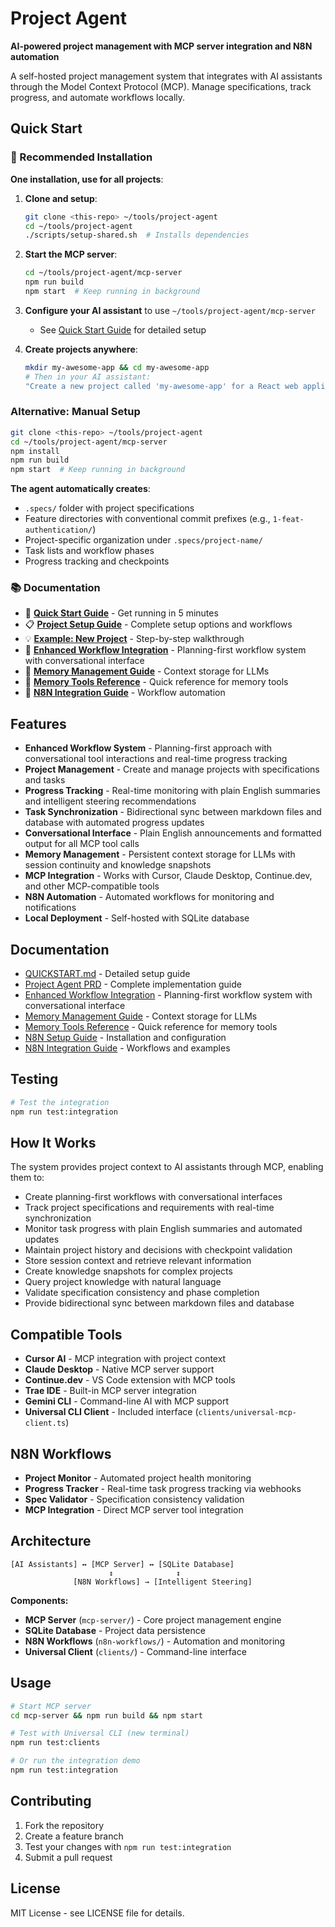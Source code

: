 # Project Agent

**AI-powered project management with MCP server integration and N8N automation**

A self-hosted project management system that integrates with AI assistants through the Model Context Protocol (MCP). Manage specifications, track progress, and automate workflows locally.  

## Quick Start

### 🚀 Recommended Installation

**One installation, use for all projects**:

1. **Clone and setup**:
   ```bash
   git clone <this-repo> ~/tools/project-agent
   cd ~/tools/project-agent
   ./scripts/setup-shared.sh  # Installs dependencies
   ```

2. **Start the MCP server**:
   ```bash
   cd ~/tools/project-agent/mcp-server
   npm run build
   npm start  # Keep running in background
   ```

3. **Configure your AI assistant** to use `~/tools/project-agent/mcp-server`
   - See [Quick Start Guide](docs/QUICKSTART.md) for detailed setup

4. **Create projects anywhere**:
   ```bash
   mkdir my-awesome-app && cd my-awesome-app
   # Then in your AI assistant:
   "Create a new project called 'my-awesome-app' for a React web application"
   ```

### Alternative: Manual Setup

```bash
git clone <this-repo> ~/tools/project-agent
cd ~/tools/project-agent/mcp-server
npm install
npm run build
npm start  # Keep running in background
```

**The agent automatically creates**:
   - `.specs/` folder with project specifications
   - Feature directories with conventional commit prefixes (e.g., `1-feat-authentication/`)
   - Project-specific organization under `.specs/project-name/`
   - Task lists and workflow phases
   - Progress tracking and checkpoints

### 📚 Documentation

- 🚀 [**Quick Start Guide**](docs/QUICKSTART.md) - Get running in 5 minutes
- 📋 [**Project Setup Guide**](docs/PROJECT_SETUP_GUIDE.md) - Complete setup options and workflows
- 💡 [**Example: New Project**](docs/EXAMPLE_NEW_PROJECT.md) - Step-by-step walkthrough
- 🔄 [**Enhanced Workflow Integration**](docs/ENHANCED_WORKFLOW_INTEGRATION.md) - Planning-first workflow system with conversational interface
- 🧠 [**Memory Management Guide**](docs/MEMORY_MANAGEMENT_GUIDE.md) - Context storage for LLMs
- 📝 [**Memory Tools Reference**](docs/MEMORY_TOOLS_REFERENCE.md) - Quick reference for memory tools
- 🔗 [**N8N Integration Guide**](docs/N8N_INTEGRATION_GUIDE.md) - Workflow automation

## Features

- **Enhanced Workflow System** - Planning-first approach with conversational tool interactions and real-time progress tracking
- **Project Management** - Create and manage projects with specifications and tasks
- **Progress Tracking** - Real-time monitoring with plain English summaries and intelligent steering recommendations
- **Task Synchronization** - Bidirectional sync between markdown files and database with automated progress updates
- **Conversational Interface** - Plain English announcements and formatted output for all MCP tool calls
- **Memory Management** - Persistent context storage for LLMs with session continuity and knowledge snapshots
- **MCP Integration** - Works with Cursor, Claude Desktop, Continue.dev, and other MCP-compatible tools
- **N8N Automation** - Automated workflows for monitoring and notifications
- **Local Deployment** - Self-hosted with SQLite database

## Documentation

- [QUICKSTART.md](docs/QUICKSTART.md) - Detailed setup guide
- [Project Agent PRD](docs/PROJECT_AGENT_PRD.md) - Complete implementation guide
- [Enhanced Workflow Integration](docs/ENHANCED_WORKFLOW_INTEGRATION.md) - Planning-first workflow system with conversational interface
- [Memory Management Guide](docs/MEMORY_MANAGEMENT_GUIDE.md) - Context storage for LLMs
- [Memory Tools Reference](docs/MEMORY_TOOLS_REFERENCE.md) - Quick reference for memory tools
- [N8N Setup Guide](docs/N8N_SETUP_GUIDE.md) - Installation and configuration
- [N8N Integration Guide](docs/N8N_INTEGRATION_GUIDE.md) - Workflows and examples

## Testing

```bash
# Test the integration
npm run test:integration
```

## How It Works

The system provides project context to AI assistants through MCP, enabling them to:
- Create planning-first workflows with conversational interfaces
- Track project specifications and requirements with real-time synchronization
- Monitor task progress with plain English summaries and automated updates
- Maintain project history and decisions with checkpoint validation
- Store session context and retrieve relevant information
- Create knowledge snapshots for complex projects
- Query project knowledge with natural language
- Validate specification consistency and phase completion
- Provide bidirectional sync between markdown files and database

## Compatible Tools

- **Cursor AI** - MCP integration with project context
- **Claude Desktop** - Native MCP server support
- **Continue.dev** - VS Code extension with MCP tools
- **Trae IDE** - Built-in MCP server integration
- **Gemini CLI** - Command-line AI with MCP support
- **Universal CLI Client** - Included interface (`clients/universal-mcp-client.ts`)

## N8N Workflows

- **Project Monitor** - Automated project health monitoring
- **Progress Tracker** - Real-time task progress tracking via webhooks
- **Spec Validator** - Specification consistency validation
- **MCP Integration** - Direct MCP server tool integration

## Architecture

```text
[AI Assistants] ↔ [MCP Server] ↔ [SQLite Database]
                      ↕              ↕
              [N8N Workflows] → [Intelligent Steering]
```

**Components:**
- **MCP Server** (`mcp-server/`) - Core project management engine
- **SQLite Database** - Project data persistence
- **N8N Workflows** (`n8n-workflows/`) - Automation and monitoring
- **Universal Client** (`clients/`) - Command-line interface

## Usage

```bash
# Start MCP server
cd mcp-server && npm run build && npm start

# Test with Universal CLI (new terminal)
npm run test:clients

# Or run the integration demo
npm run test:integration
```

## Contributing

1. Fork the repository
2. Create a feature branch
3. Test your changes with `npm run test:integration`
4. Submit a pull request

## License

MIT License - see LICENSE file for details.
